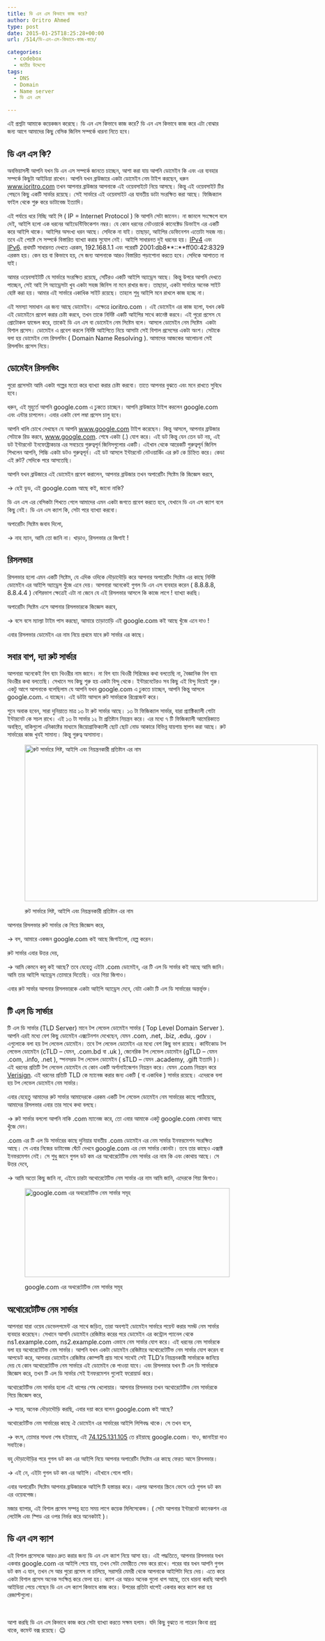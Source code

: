 ```yaml
---
title: ডি এন এস কিভাবে কাজ করে?
author: Oritro Ahmed
type: post
date: 2015-01-25T18:25:28+00:00
url: /514/ডি-এন-এস-কিভাবে-কাজ-করে/

categories:
  - codebox
  - জাতীর উদ্দেশ্যে
tags:
  - DNS
  - Domain
  - Name server
  - ডি এন এস

---
```

এই প্রশ্নটা আমাকে কয়েকজন করেছে। ডি এন এস কিভাবে কাজ করে? ডি এন এস কিভাবে কাজ করে এটা বোঝার জন্য আগে আমাদের কিছু বেসিক জিনিস সম্পর্কে ধারনা নিতে হবে।

## ডি এন এস কি?

অবভিয়াসলী আপনি যখন ডি এন এস সম্পর্কে জানতে চাচ্ছেন, আশা করা যায় আপনি ডোমেইন কি এবং এর ব্যবহার সম্পর্কে কিছুটা আইডিয়া রাখেন। আপনি যখন ব্রাউজারে একটা ডোমেইন নেম টাইপ করছেন, ধরুন www.ioritro.com তখন আপনার ব্রাউজার আপনাকে এই ওয়েবসাইটে নিয়ে আসছে। কিন্তু এই ওয়েবসাইট টির পেছনে কিছু একটি সার্ভার রয়েছে। সেই সার্ভারে এই ওয়েবসাইট এর যাবতীয় ডাটা সংরক্ষিত করা আছে। ফিজিক্যাল ফাইল থেকে শুরু করে ডাটাবেজ ইত্যাদি।

এই পর্যায়ে ধরে নিচ্ছি আই পি ( IP = Internet Protocol ) কি আপনি সেটা জানেন। না জানলে সংক্ষেপে বলে দেই, আইপি হলো এক ধরনের আইডেন্টিফিকেশন নম্বর। যে কোন ধরনের নেটওয়ার্কে কানেক্টেড ডিভাইস এর একটি করে আইপি থাকে। আইপির অসংখ্য ধরন আছে। সেদিকে না যাই। তাছাড়া, আইপির ডেফিনেশন এতোটা সহজ নয়। তবে এই পোষ্টে সে সম্পর্কে বিস্তারিত ব্যাখ্যা করার সুযোগ নেই। আইপি সাধারনত দুই ধরনের হয়। [IPv4][1] এবং <a href="http://en.wikipedia.org/wiki/IPv6" target="_blank">IPv6</a>. প্রথমটি সাধারনত দেখতে এরকম, 192.168.1.1 এবং পরেরটি 2001:db8**::**ff00:42:8329 এরকম হয়। কেন হয় বা কিভাবে হয়, সে জন্য আপনাকে আরও বিস্তারিত পড়াশোনা করতে হবে। সেদিকে আপাতত না যাই।

আমার ওয়েবসাইটটি যে সার্ভারে সংরক্ষিত রয়েছে, সেটিরও একটি আইপি অ্যাড্রেস আছে। কিন্তু উপরে আপনি দেখতে পাচ্ছেন, সেই আই পি অ্যাড্রেসটা খুব একটা সহজ জিনিস না মনে রাখার জন্য। তাছাড়া, একটা সার্ভারে অনেক সাইট হোষ্ট করা হয়। আমার এই সার্ভারে একাধিক সাইট রয়েছে। তাহলে শুধু আইপি মনে রাখলে কাজ হচ্ছে না।

এই সমস্যা সমাধান এর জন্য আছে ডোমেইন। এক্ষেত্রে ioritro.com । এই ডোমেইন এর কাজ হলো, যখন কেউ এই ডোমেইনে প্রবেশ করার চেষ্টা করবে, তখন তাকে নির্দিষ্ট একটি আইপির সাথে কানেক্ট করবে। এই পুরো প্রসেস যে প্রোটোকল হ্যান্ডেল করে, তাকেই ডি এন এস বা ডোমেইন নেম সিষ্টেম বলে। আসলে ডোমেইন নেম সিষ্টেম  একটা বিশাল প্রসেস। ডোমেইন এ প্রবেশ করলে নির্দিষ্ট আইপিতে নিয়ে আসাটা সেই বিশাল প্রসেসের একটা অংশ। সেটাকে বলা হয় ডোমেইন নেম রিসলভিং ( Domain Name Resolving ). আমাদের আজকের আলোচনা সেই রিসলভিং প্রসেস নিয়ে।

## ডোমেইন রিসলভিং

পুরো প্রসেসটা আমি একটা গল্পের মতো করে ব্যাখ্যা করার চেষ্টা করবো। তাতে আপনার বুঝতে এবং মনে রাখতে সুবিধে হবে।

ধরুন, এই মূহুর্তে আপনি google.com এ ঢুকতে চাচ্ছেন। আপনি ব্রাউজারে টাইপ করলেন google.com এবং এন্টার চাপলেন। এবার একটা বেশ লম্বা প্রসেস চালু হবে।

আপনি খালি চোখে দেখছেন যে আপনি www.google.com টাইপ করেছেন। কিন্তু আসলে, আপনার ব্রাউজার সেটাকে রিড করবে, www.google.com. শেষে একটা (.) যোগ করে। এই ডট কিন্তু যেন তেন ডট নয়, এই ডট ইন্টারনেট ইনফোষ্ট্রাকচার এর সবচেয়ে গুরুত্বপূর্ন জিনিসগুলোর একটি। এইখান থেকে আরেকটি গুরুত্বপূর্ন জিনিস শিখলেন আপনি, পিচ্চি একটা ডটও গুরুত্বপূর্ন। এই ডট আসলে ইন্টারনেট নেটওয়ার্কিং এর রুট কে চিহ্নিত করে। কেডা এই রুট? সেদিকে পরে আসতেছি।

আপনি যখন ব্রাউজারে এই ডোমেইন প্রবেশ করালেন, আপনার ব্রাউজার তখন অপারেটিং সিষ্টেম কি জিজ্ঞেস করবে,

-> হেই ডুড, এই google.com আছে কই, জানো নাকি?

ডি এন এস এর বেসিকটা শিখতে গেলে আমাদের এমন একটা জগতে প্রবেশ করতে হবে, যেখানে ডি এন এস ক্যাশ বলে কিছু নেই। ডি এন এস ক্যাশ কি, সেটা পরে ব্যাখ্যা করবো।

অপারেটিং সিষ্টেম জবাব দিলো,

-> নাহ ম্যান, আমি তো জানি না। খাড়াও, রিসলভার রে জিগাই !

## রিসলভার

রিসলভার হলো এমন একটি সিষ্টেম, যে এদিক ওদিকে দৌড়াদৌড়ি করে আপনার অপারেটিং সিষ্টেম এর কাছে নির্দিষ্ট ডোমেইন এর আইপি অ্যাড্রেস খুঁজে এনে দেয়। আপনারা অনেকেই গুগল ডি এন এস ব্যবহার করেন ( 8.8.8.8, 8.8.4.4 ) বেশিরভাগ ক্ষেত্রেই এটা না জেনে যে এই রিসলভার আসলে কি কাজে লাগে ! ব্যাখ্যা করছি।

অপারেটিং সিষ্টেম এসে আপনার রিসলভারকে জিজ্ঞেস করবে,

-> বসে বসে ম্যাল্যা টাইম পাস করছো, আমারে তাড়াতাড়ি এই google.com কই আছে খুঁজে এনে দাও !

এবার রিসলভার ডোমেইন এর নাম নিয়ে প্রথমে যাবে রুট সার্ভার এর কাছে।

## সবার বাপ, দ্যা রুট সার্ভার

আপনারা অনেকেই বিগ ব্যাং থিওরীর নাম জানে। না বিগ ব্যাং থিওরী সিরিজের কথা বলতেছি না, বৈজ্ঞানিক বিগ ব্যাং থিওরীর কথা বলতেছি। সেখানে সব কিছু শুরু হয় একটা বিন্দু থেকে। ইন্টারনেটেরও সব কিছু এই বিন্দু দিয়েই শুরু। একটু আগে আপনাকে বলেছিলাম যে আপনি যখন google.com এ ঢুকতে চাচ্ছেন, আপনি কিন্তু আসলে google.com. এ যাচ্ছেন। এই ডটটা আসলে রুট সার্ভারকে রিপ্রেজেন্ট করে।

শুনে অবাক হবেন, সারা দুনিয়াতে মাত্র ১৩ টা রুট সার্ভার আছে। ১৩ টা ফিজিক্যাল সার্ভার, যারা প্র্যাক্টিক্যালী গোটা ইন্টারনেট কে সচল রাখে। এই ১৩ টা সার্ভার ১২ টা প্রতিষ্টান নিয়ন্ত্রন করে। এর মধ্যে ৭ টি ফিজিক্যালী আমেরিকাতে অবস্থিত, বাকিগুলো এনিকাষ্টের মাধ্যমে জিয়োগ্রাফিক্যালী ছোট ছোট নোড আকারে বিভিন্ন যায়গায় স্থাপন করা আছে। রুট সার্ভারের কাজ খুবই সামান্য। কিন্তু গুরুত্ব অসামান্য।<figure style="width: 672px" class="wp-caption alignnone">

<img class="" src="http://res.cloudinary.com/clrshq/image/upload/v1422251514/root-server_cy67zm.png" alt="রুট সার্ভারে লিষ্ট, আইপি এবং নিয়ন্ত্রনকারী প্রতিষ্টান এর নাম" width="672" height="359" /> <figcaption class="wp-caption-text">রুট সার্ভারে লিষ্ট, আইপি এবং নিয়ন্ত্রনকারী প্রতিষ্টান এর নাম</figcaption></figure> 

আপনার রিসলভার রুট সার্ভার কে গিয়ে জিজ্ঞেস করে,

-> বস, আমারে একজন google.com কই আছে জিগাইলো, হেল্প করেন।

রুট সার্ভার এবার উত্তর দেয়,

-> আমি কেমনে কমু কই আছে? তবে যেহেতু এইটা .com ডোমেইন, এর টি এল ডি সার্ভার কই আছে আমি জানি। আমি তার আইপি অ্যাড্রেস তোমারে দিতেছি। ওরে গিয়া জিগাও।

এবার রুট সার্ভার আপনার রিসলভারকে একটা আইপি অ্যাড্রেস দেবে, যেটা একটা টি এল ডি সার্ভারের অন্তর্ভূক্ত।

## টি এল ডি সার্ভার

টি এল ডি সার্ভার (TLD Server) মানে টপ লেভেল ডোমেইন সার্ভার ( Top Level Domain Server ). আপনি এরই মধ্যে বেশ কিছু ডোমেইন এক্সটেনশন দেখেছেন, যেমন .com, .net, .biz, .edu, .gov । এগুলোকে বলা হয় টপ লেভেল ডোমেইন। তবে টপ লেভেল ডোমেইন এর মধ্যে বেশ কিছু ভাগ রয়েছে। কান্টিকোড টপ লেভেল ডোমেইন (cTLD &#8211; যেমন, .com.bd বা .uk ), জেনেরিক টপ লেভেল ডোমেইন (gTLD &#8211; যেমন .com, .info, .net ), স্পনসরড টপ লেভেল ডোমেইন ( sTLD &#8211; যেমন .academy, .gift ইত্যাদি )। এই ধরনের প্রতিটি টপ লেভেল ডোমেইন যে কোন একটি অর্গানাইজেশন নিয়ন্ত্রন করে। যেমন .com নিয়ন্ত্রন করে <a href="http://en.wikipedia.org/wiki/Verisign" target="_blank">Verisign</a>. এই ধরনের প্রতিটি TLD কে ম্যানেজ করার জন্য একটি ( বা একাধিক ) সার্ভার রয়েছে। এদেরকে বলা হয় টপ লেভেল ডোমেইন নেম সার্ভার।

এবার যেহেতু আমাদের রুট সার্ভার আমাদেরকে এরকম একটি টপ লেভেল ডোমেইন নেম সার্ভারের কাছে পাঠিয়েছে, আমাদের রিসলভার এবার তার সাথে কথা বলছে।

-> রুট সার্ভার বললো আপনি নাকি .com ম্যানেজ করে, তো এবার আমাকে একটু google.com কোথায় আছে খুঁজে দেন।

.com এর টি এল ডি সার্ভারের কাছে দুনিয়ার যাবতীয় .com ডোমেইন এর নেম সার্ভার ইনফরমেশন সংরক্ষিত আছে। সে এবার নিজের ডাটাবেজ ঘেঁটে দেখবে google.com এর নেম সার্ভার কোনটা। তবে তার কাছেও এক্সাক্ট ইনফরমেশন নেই। সে শুধু জানে গুগল ডট কম এর অথোরেটেটিভ নেম সার্ভার এর নাম কি এবং কোথায় আছে। সে উত্তর দেবে,

-> আমি অতো কিছু জানি না, এইযে চারটা অথোরেটেটিভ নেম সার্ভার এর নাম আমি জানি, এদেরকে গিয়া জিগাও।<figure style="width: 470px" class="wp-caption alignnone">

<img class="" src="http://res.cloudinary.com/clrshq/image/upload/v1422251512/google-dns_kywenp.png" alt="google.com এর অথরেটেটিভ নেম সার্ভার সমূহ" width="470" height="204" /> <figcaption class="wp-caption-text">google.com এর অথরেটেটিভ নেম সার্ভার সমূহ</figcaption></figure> 

## অথোরেটেটিভ নেম সার্ভার

আপনারা যারা ওয়েব ডেভেলপমেন্ট এর সাথে জড়িত, তারা অবশ্যই ডোমেইন সার্ভারে পয়েন্ট করার সমঊ নেম সার্ভার ব্যবহার করেছেন। সেখানে আপনি ডোমেইন রেজিষ্টার করের পরে ডোমেইন এর কন্ট্রোল প্যানেল থেকে ns1.example.com, ns2.example.com এভাবে নেম সার্ভার যোগ করে। এই ধরনের নেম সার্ভারকে বলা হয় অথোরেটেটিভ নেম সার্ভার। আপনি যখন একটা ডোমেইন রেজিষ্টারে অথোরেটেটিভ নেম সার্ভার যোগ করেন বা আপডেট করে, আপনার ডোমেইন রেজিষ্টার কোম্পানী প্রায় সাথে সাথেই সেই TLD&#8217;র নিয়ন্ত্রনকারী সার্ভারকে জানিয়ে দেয় যে কোন অথোরেটেটিভ নেম সার্ভারে এই ডোমেইন কে পাওয়া যাবে। এবং রিসলভার যখন টি এল ডি সার্ভারকে জিজ্ঞেস করে, তখন টি এল ডি সার্ভার সেই ইনফরমেশন গুলোই ফরোয়ার্ড করে।

অথোরেটেটিভ নেম সার্ভার হলো এই ধাপের শেষ খেলোয়ার। আপনার রিসলভার তখন অথোরেটেটিভ নেম সার্ভারকে গিয়ে জিজ্ঞেস করে,

-> স্যার, অনেক দৌড়াদৌড়ি করছি, এবার দয়া করে বলেন google.com কই আছে?

অথোরেটেটিভ নেম সার্ভারের কাছে ঐ ডোমেইন এর সার্ভারের আইপি লিপিবদ্ধ থাকে। সে তখন বলে,

-> বৎস, তোমার সাধনা শেষ হইয়াছে, এই <a href="http://74.125.131.105/" target="_blank">74.125.131.105</a> তে রইয়াছে google.com। যাও, জানাইয়া দাও সবাইকে।

বহু দৌড়াদৌড়ির পরে গুগল ডট কম এর আইপি নিয়ে আপনার অপারেটিং সিষ্টেম এর কাছে ফেরত আসে রিসলভার।

-> এই নে, এইটা গুগল ডট কম এর আইপি। এইখানে গেলে পাবি।

এবার অপারেটিং সিষ্টেম আপনার ব্রাউজারকে আইপি টি হস্তান্তর করে। এরপর আপনার স্ক্রিনে ভেসে ওঠে গুগল ডট কম এর ওয়েবপেজ।

মজার ব্যাপার, এই বিশাল প্রসেস সম্পন্ন হতে সময় লাগে কয়েক মিলিসেকেন্ড। ( সেটা আপনার ইন্টারনেট কানেকশন এর লেটেন্সি এবং স্পিড এর ওপর নির্ভর করে অনেকটাই )।

## ডি এন এস ক্যাশ

এই বিশাল প্রসেসকে আরও দ্রুত করার জন্য ডি এন এস ক্যাশ নিয়ে আসা হয়। এই পদ্ধতিতে, আপনার রিসলভার যখন একবার google.com এর আইপি পেয়ে যায়, তখন সেটা মেমরীতে সেভ করে রাখে। পরের বার যখন আপনি গুগল ডট কম এ যান, তখন সে আর পুরো প্রসেস না চালিয়ে, সরাসরি মেমরী থেকে আপনাকে আইপিটা দিয়ে দেয়। এতে করে একটা বিশাল প্রসেস অনেক সংক্ষিপ্ত করে ফেলা হয়। ক্যাশ এর আরও অনেক গুলো ধাপ আছে, তবে ধারনা করছি আপনি আইডিয়া পেয়ে গেছেন ডি এন এস ক্যাশ কিভাবে কাজ করে। উপরের প্রতিটা ধাপেই একবার করে ক্যাশ করা হয় রেজাল্টগুলো।

&nbsp;

আশা করছি ডি এন এস কিভাবে কাজ করে সেটা ব্যাখ্যা করতে সক্ষম হলাম। যদি কিছু বুঝতে না পারেন কিংবা প্রশ্ন থাকে, কমেন্ট বক্স রয়েছে। 😉

 [1]: http://en.wikipedia.org/wiki/IPv4